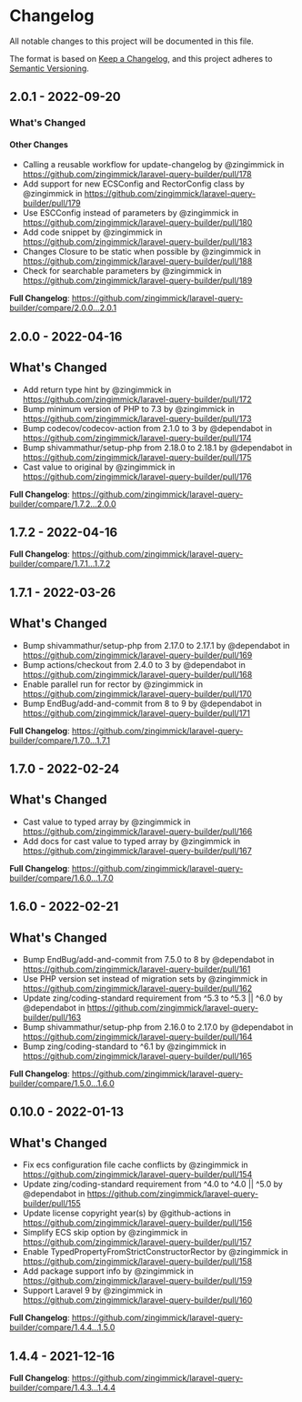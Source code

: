 # Changelog

All notable changes to this project will be documented in this file.

The format is based on [Keep a Changelog](https://keepachangelog.com/en/1.0.0/),
and this project adheres to [Semantic Versioning](https://semver.org/spec/v2.0.0.html).

## 2.0.1 - 2022-09-20

<!-- Release notes generated using configuration in .github/release.yml at 2.x -->
### What's Changed

#### Other Changes

- Calling a reusable workflow for update-changelog by @zingimmick in https://github.com/zingimmick/laravel-query-builder/pull/178
- Add support for new ECSConfig and RectorConfig class by @zingimmick in https://github.com/zingimmick/laravel-query-builder/pull/179
- Use ESCConfig instead of parameters by @zingimmick in https://github.com/zingimmick/laravel-query-builder/pull/180
- Add code snippet by @zingimmick in https://github.com/zingimmick/laravel-query-builder/pull/183
- Changes Closure to be static when possible by @zingimmick in https://github.com/zingimmick/laravel-query-builder/pull/188
- Check for searchable parameters by @zingimmick in https://github.com/zingimmick/laravel-query-builder/pull/189

**Full Changelog**: https://github.com/zingimmick/laravel-query-builder/compare/2.0.0...2.0.1

## 2.0.0 - 2022-04-16

## What's Changed

- Add return type hint by @zingimmick in https://github.com/zingimmick/laravel-query-builder/pull/172
- Bump minimum version of PHP to 7.3 by @zingimmick in https://github.com/zingimmick/laravel-query-builder/pull/173
- Bump codecov/codecov-action from 2.1.0 to 3 by @dependabot in https://github.com/zingimmick/laravel-query-builder/pull/174
- Bump shivammathur/setup-php from 2.18.0 to 2.18.1 by @dependabot in https://github.com/zingimmick/laravel-query-builder/pull/175
- Cast value to original by @zingimmick in https://github.com/zingimmick/laravel-query-builder/pull/176

**Full Changelog**: https://github.com/zingimmick/laravel-query-builder/compare/1.7.2...2.0.0

## 1.7.2 - 2022-04-16

**Full Changelog**: https://github.com/zingimmick/laravel-query-builder/compare/1.7.1...1.7.2

## 1.7.1 - 2022-03-26

## What's Changed

- Bump shivammathur/setup-php from 2.17.0 to 2.17.1 by @dependabot in https://github.com/zingimmick/laravel-query-builder/pull/169
- Bump actions/checkout from 2.4.0 to 3 by @dependabot in https://github.com/zingimmick/laravel-query-builder/pull/168
- Enable parallel run for rector by @zingimmick in https://github.com/zingimmick/laravel-query-builder/pull/170
- Bump EndBug/add-and-commit from 8 to 9 by @dependabot in https://github.com/zingimmick/laravel-query-builder/pull/171

**Full Changelog**: https://github.com/zingimmick/laravel-query-builder/compare/1.7.0...1.7.1

## 1.7.0 - 2022-02-24

## What's Changed

- Cast value to typed array by @zingimmick in https://github.com/zingimmick/laravel-query-builder/pull/166
- Add docs for cast value to typed array by @zingimmick in https://github.com/zingimmick/laravel-query-builder/pull/167

**Full Changelog**: https://github.com/zingimmick/laravel-query-builder/compare/1.6.0...1.7.0

## 1.6.0 - 2022-02-21

## What's Changed

- Bump EndBug/add-and-commit from 7.5.0 to 8 by @dependabot in https://github.com/zingimmick/laravel-query-builder/pull/161
- Use PHP version set instead of migration sets by @zingimmick in https://github.com/zingimmick/laravel-query-builder/pull/162
- Update zing/coding-standard requirement from ^5.3 to ^5.3 || ^6.0 by @dependabot in https://github.com/zingimmick/laravel-query-builder/pull/163
- Bump shivammathur/setup-php from 2.16.0 to 2.17.0 by @dependabot in https://github.com/zingimmick/laravel-query-builder/pull/164
- Bump zing/coding-standard to ^6.1 by @zingimmick in https://github.com/zingimmick/laravel-query-builder/pull/165

**Full Changelog**: https://github.com/zingimmick/laravel-query-builder/compare/1.5.0...1.6.0

## 0.10.0 - 2022-01-13

## What's Changed

- Fix ecs configuration file cache conflicts by @zingimmick in https://github.com/zingimmick/laravel-query-builder/pull/154
- Update zing/coding-standard requirement from ^4.0 to ^4.0 || ^5.0 by @dependabot in https://github.com/zingimmick/laravel-query-builder/pull/155
- Update license copyright year(s) by @github-actions in https://github.com/zingimmick/laravel-query-builder/pull/156
- Simplify ECS skip option by @zingimmick in https://github.com/zingimmick/laravel-query-builder/pull/157
- Enable TypedPropertyFromStrictConstructorRector by @zingimmick in https://github.com/zingimmick/laravel-query-builder/pull/158
- Add package support info by @zingimmick in https://github.com/zingimmick/laravel-query-builder/pull/159
- Support Laravel 9 by @zingimmick in https://github.com/zingimmick/laravel-query-builder/pull/160

**Full Changelog**: https://github.com/zingimmick/laravel-query-builder/compare/1.4.4...1.5.0

## 1.4.4 - 2021-12-16

**Full Changelog**: https://github.com/zingimmick/laravel-query-builder/compare/1.4.3...1.4.4
